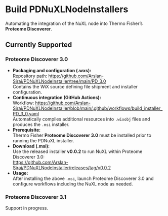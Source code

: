# Build PDNuXLNodeInstallers
Automating the integration of the NuXL node into Thermo Fisher’s **Proteome Discoverer**.

## Currently Supported
### Proteome Discoverer 3.0
- **Packaging and configuration (.wxs):**  
  Repository path: <https://github.com/Arslan-Siraj/PDNuXLNodeInstaller/tree/main/PD_3.0>  
  Contains the WiX source defining file shipment and installer configuration.
- **Continuous integration (GitHub Actions):**  
  Workflow: <https://github.com/Arslan-Siraj/PDNuXLNodeInstaller/blob/main/.github/workflows/build_installer_PD_3_0.yaml>  
  Automatically compiles additional resources into `.wixobj` files and produces the `.msi` installer.
- **Prerequisite:**  
  Thermo Fisher **Proteome Discoverer 3.0** must be installed prior to running the PDNuXL installer.
- **Download (.msi):**  
  Use the released installer **v0.0.2** to run NuXL within Proteome Discoverer 3.0:  
  <https://github.com/Arslan-Siraj/PDNuXLNodeInstaller/releases/tag/v0.0.2>
- **Usage:**  
  After installing the above `.msi`, launch Proteome Discoverer 3.0 and configure workflows including the NuXL node as needed.

### Proteome Discoverer 3.1
Support in progress.
